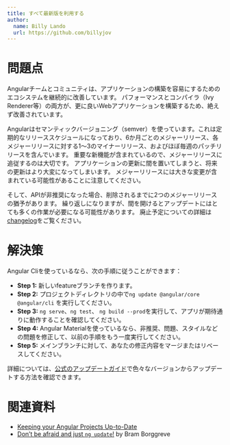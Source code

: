 ```yaml
---
title: すべて最新版を利用する
author: 
  name: Billy Lando
  url: https://github.com/billyjov
---
```


# 問題点 

Angularチームとコミュニティは、アプリケーションの構築を容易にするためのエコシステムを継続的に改善しています。
パフォーマンスとコンパイラ（Ivy Renderer等）の両方が、更に良いWebアプリケーションを構築するため、絶えず改善されています。

Angularはセマンティックバージョニング（semver）を使っています。これは定期的なリリーススケジュールになっており、6か月ごとのメジャーリリース、各メジャーリリースに対する1〜3のマイナーリリース、およびほぼ毎週のパッチリリースを含んでいます。
重要な新機能が含まれているので、メジャーリリースに追従するのは大切です。
アプリケーションの更新に間を置いてしまうと、将来の更新はより大変になってしまいます。
メジャーリリースには大きな変更が含まれている可能性があることに注意してください。

そして、APIが非推奨になった場合、削除されるまでに2つのメジャーリリースの猶予があります。 繰り返しになりますが、間を開けるとアップデートにはとても多くの作業が必要になる可能性があります。 廃止予定についての詳細は[changelog](https://github.com/angular/angular/blob/master/CHANGELOG.md)をご覧ください。

# 解決策

Angular Cliを使っているなら、次の手順に従うことができます：

- **Step 1:** 新しいfeatureブランチを作ります。  
- **Step 2:** プロジェクトディレクトリの中で`ng update @angular/core @angular/cli` を実行してください。
- **Step 3:** `ng serve`、`ng test`、 `ng build --prod`を実行して、アプリが期待通りに動作することを確認してください。
- **Step 4:** Angular Materialを使っているなら、非推奨、問題、スタイルなどの問題を修正して、以前の手順をもう一度実行してください。
- **Step 5:** メインブランチに対して、あなたの修正内容をマージまたはリベースしてください。

詳細については、[公式のアップデートガイド](https://update.angular.io/)で色々なバージョンからアップデートする方法を確認できます。

# 関連資料

- [Keeping your Angular Projects Up-to-Date](https://angular.io/guide/updating)
- [Don’t be afraid and just `ng update`!](https://itnext.io/dont-be-afraid-and-just-ng-update-1ad096147640) by Bram Borggreve 
